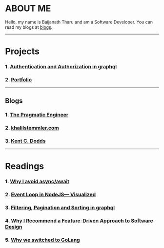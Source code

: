# ABOUT ME

Hello, my name is Baijanath Tharu and am a Software Developer. You can read my blogs at [blogs](https://bntharu.com.np/blogs).

---

# Projects

### 1. [Authentication and Authorization in graphql](https://github.com/baijanathTharu/auth-graphql)
### 2. [Portfolio](https://www.bntharu.com.np/)

---

## Blogs

### 1. [The Pragmatic Engineer](https://blog.pragmaticengineer.com/)
### 2. [khalilstemmler.com](https://khalilstemmler.com/)
### 3. [Kent C. Dodds](https://kentcdodds.com/blog)

---

# Readings

### 1. [Why I avoid async/await](https://uniqname.medium.com/why-i-avoid-async-await-7be98014b73e)

### 2. [Event Loop in NodeJS— Visualized](https://medium.com/@mmoshikoo/event-loop-in-nodejs-visualized-235867255e81)

### 3. [Filtering, Pagination and Sorting in graphql](https://www.howtographql.com/graphql-js/8-filtering-pagination-and-sorting/)

### 4. [Why I Recommend a Feature-Driven Approach to Software Design](https://khalilstemmler.com/articles/software-design-architecture/feature-driven/)

### 5. [Why we switched to GoLang](https://medium.com/@samuellaroche/why-we-switched-to-golang-53cb15868eef)
